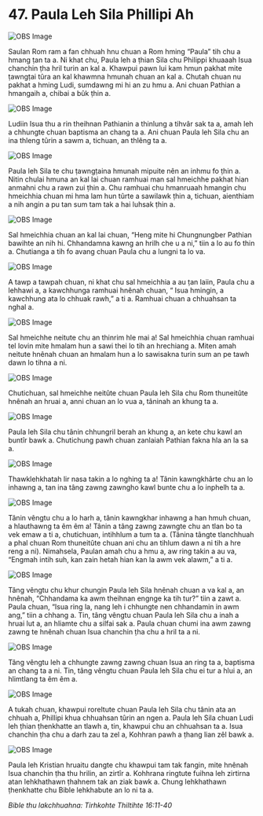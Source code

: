 # 47. Paula Leh Sila Phillipi Ah #

![OBS Image](https://cdn.door43.org/obs/jpg/360px/obs-en-47-01.jpg)

Saulan Rom ram a fan chhuah hnu chuan a Rom hming “Paula” tih chu a hmang ṭan ta a. Ni khat chu, Paula leh a ṭhian Sila chu Philippi khuaaah Isua chanchin ṭha hril turin an kal a. Khawpui pawn lui kam hmun pakhat mite ṭawngṭai tûra an kal khawmna hmunah chuan an kal a. Chutah chuan nu pakhat a hming Ludi, sumdawng mi hi an zu hmu a. Ani chuan Pathian a hmangaih a, chibai a bûk ṭhin a.

![OBS Image](https://cdn.door43.org/obs/jpg/360px/obs-en-47-02.jpg)

Ludiin Isua thu a rin theihnan Pathianin a thinlung a tihvâr sak ta a, amah leh a chhungte chuan baptisma an chang ta a. Ani chuan Paula leh Sila chu an ina thleng tûrin a sawm a, tichuan, an thlêng ta a.

![OBS Image](https://cdn.door43.org/obs/jpg/360px/obs-en-47-03.jpg)

Paula leh Sila te chu ṭawngṭaina hmunah mipuite nên an inhmu fo ṭhin a. Nitin chulai hmuna an kal lai chuan ramhuai man sal hmeichhe pakhat hian anmahni chu a rawn zui ṭhin a. Chu ramhuai chu hmanruaah hmangin chu hmeichhia chuan mi hma lam hun tûrte a sawilawk ṭhin a, tichuan, aienthiam a nih angin a pu tan sum tam tak a hai luhsak ṭhin a.

![OBS Image](https://cdn.door43.org/obs/jpg/360px/obs-en-47-04.jpg)

Sal hmeichhia chuan an kal lai chuan, “Heng mite hi Chungnungber Pathian bawihte an nih hi. Chhandamna kawng an hrilh che u a ni,” tiin a lo au fo thin a. Chutianga a tih fo avang chuan Paula chu a lungni ta lo va.

![OBS Image](https://cdn.door43.org/obs/jpg/360px/obs-en-47-05.jpg)

A tawp a tawpah chuan, ni khat chu sal hmeichhia a au ṭan laiin, Paula chu a lehhawi a, a kawchhunga ramhuai hnênah chuan, “ Isua hmingin, a kawchhung ata lo chhuak rawh,” a ti a. Ramhuai chuan a chhuahsan ta nghal a.

![OBS Image](https://cdn.door43.org/obs/jpg/360px/obs-en-47-06.jpg)

Sal hmeichhe neitute chu an thinrim hle mai a! Sal hmeichhia chuan ramhuai tel lovin mite hmalam hun a sawi thei lo tih an hrechiang a. Miten amah neitute hnênah chuan an hmalam hun a lo sawisakna turin sum an pe tawh dawn lo tihna a ni.

![OBS Image](https://cdn.door43.org/obs/jpg/360px/obs-en-47-07.jpg)

Chutichuan, sal hmeichhe neitûte chuan Paula leh Sila chu Rom thuneitûte hnênah an hruai a, anni chuan an lo vua a, tâninah an khung ta a.

![OBS Image](https://cdn.door43.org/obs/jpg/360px/obs-en-47-08.jpg)

Paula leh Sila chu tânin chhungril berah an khung a, an kete chu kawl an buntîr bawk a. Chutichung pawh chuan zanlaiah Pathian fakna hla an la sa a.

![OBS Image](https://cdn.door43.org/obs/jpg/360px/obs-en-47-09.jpg)

Thawklehkhatah lir nasa takin a lo nghing ta a! Tânin kawngkhârte chu an lo inhawng a, tan ina tâng zawng zawngho kawl bunte chu a lo inphelh ta a.

![OBS Image](https://cdn.door43.org/obs/jpg/360px/obs-en-47-10.jpg)

Tânin vêngtu chu a lo harh a, tânin kawngkhar inhawng a han hmuh chuan, a hlauthawng ta êm êm a! Tânin a tâng zawng zawngte chu an tlan bo ta vek emaw a ti a, chutichuan, intihhlum a tum ta a. (Tânina tângte tlanchhuah a phal chuan Rom thuneitûte chuan ani chu an tihlum dawn a ni tih a hre reng a ni). Nimahsela, Paulan amah chu a hmu a, aw ring takin a au va, “Engmah intih suh, kan zain hetah hian kan la awm vek alawm,” a ti a.

![OBS Image](https://cdn.door43.org/obs/jpg/360px/obs-en-47-11.jpg)

Tâng vêngtu chu khur chungin Paula leh Sila hnênah chuan a va kal a, an hnênah, “Chhandama ka awm theihnan engnge ka tih tur?” tiin a zawt a. Paula chuan, “Isua ring la, nang leh i chhungte nen chhandamin in awm ang,” tiin a chhang a. Tin, tâng vêngtu chuan Paula leh Sila chu a inah a hruai lut a, an hliamte chu a silfai sak a. Paula chuan chumi ina awm zawng zawng te hnênah chuan Isua chanchin ṭha chu a hril ta a ni.

![OBS Image](https://cdn.door43.org/obs/jpg/360px/obs-en-47-12.jpg)

Tâng vêngtu leh a chhungte zawng zawng chuan Isua an ring ta a, baptisma an chang ta a ni. Tin, tâng vêngtu chuan Paula leh Sila chu ei tur a hlui a, an hlimtlang ta êm êm a.

![OBS Image](https://cdn.door43.org/obs/jpg/360px/obs-en-47-13.jpg)

A tukah chuan, khawpui roreltute chuan Paula leh Sila chu tânin ata an chhuah a, Phillipi khua chhuahsan tûrin an ngen a. Paula leh Sila chuan Ludi leh ṭhian ṭhenkhatte an tlawh a, tin, khawpui chu an chhuahsan ta a. Isua chanchin ṭha chu a darh zau ta zel a, Kohhran pawh a ṭhang lian zêl bawk a.

![OBS Image](https://cdn.door43.org/obs/jpg/360px/obs-en-47-14.jpg)

Paula leh Kristian hruaitu dangte chu khawpui tam tak fangin, mite hnênah Isua chanchin ṭha thu hrilin, an zirtîr a. Kohhrana ringtute fuihna leh zirtirna atan lehkhathawn ṭhahnem tak an ziak bawk a. Chung lehkhathawn ṭhenkhatte chu Bible lehkhabute an lo ni ta a.

_Bible thu lakchhuahna: Tirhkohte Thiltihte 16:11-40_

